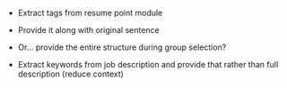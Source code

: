 - Extract tags from resume point module
- Provide it along with original sentence
- Or... provide the entire structure during group selection?

- Extract keywords from job description and provide that rather than full description (reduce context)
